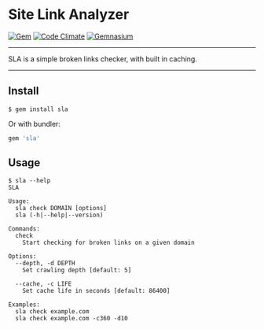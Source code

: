 Site Link Analyzer
==================================================

[![Gem](https://img.shields.io/gem/v/sla.svg?style=flat-square)](https://rubygems.org/gems/sla)
[![Code Climate](https://img.shields.io/codeclimate/github/DannyBen/sla.svg?style=flat-square)](https://codeclimate.com/github/DannyBen/sla)
[![Gemnasium](https://img.shields.io/gemnasium/DannyBen/sla.svg?style=flat-square)](https://gemnasium.com/DannyBen/sla)

---

SLA is a simple broken links checker, with built in caching.

---

Install
--------------------------------------------------

```
$ gem install sla
```

Or with bundler:

```ruby
gem 'sla'
```

Usage
--------------------------------------------------

```
$ sla --help
SLA

Usage:
  sla check DOMAIN [options]
  sla (-h|--help|--version)

Commands:
  check
    Start checking for broken links on a given domain

Options:
  --depth, -d DEPTH
    Set crawling depth [default: 5]

  --cache, -c LIFE
    Set cache life in seconds [default: 86400]

Examples:
  sla check example.com
  sla check example.com -c360 -d10
```